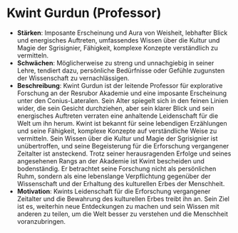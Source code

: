 # Kwint Gurdun (Professor)
* **Stärken**: Imposante Erscheinung und Aura von Weisheit, lebhafter Blick und energisches Auftreten, umfassendes Wissen über die Kultur und Magie der Sgrisignier, Fähigkeit, komplexe Konzepte verständlich zu vermitteln.
* **Schwächen**: Möglicherweise zu streng und unnachgiebig in seiner Lehre, tendiert dazu, persönliche Bedürfnisse oder Gefühle zugunsten der Wissenschaft zu vernachlässigen.
* **Beschreibung**: Kwint Gurdun ist der leitende Professor für explorative Forschung an der Resrubor Akademie und eine imposante Erscheinung unter den Conius-Lateralen. Sein Alter spiegelt sich in den feinen Linien wider, die sein Gesicht durchziehen, aber sein klarer Blick und sein energisches Auftreten verraten eine anhaltende Leidenschaft für die Welt um ihn herum. Kwint ist bekannt für seine lebendigen Erzählungen und seine Fähigkeit, komplexe Konzepte auf verständliche Weise zu vermitteln. Sein Wissen über die Kultur und Magie der Sgrisignier ist unübertroffen, und seine Begeisterung für die Erforschung vergangener Zeitalter ist ansteckend. Trotz seiner herausragenden Erfolge und seines angesehenen Rangs an der Akademie ist Kwint bescheiden und bodenständig. Er betrachtet seine Forschung nicht als persönlichen Ruhm, sondern als eine lebenslange Verpflichtung gegenüber der Wissenschaft und der Erhaltung des kulturellen Erbes der Menschheit.
* **Motivation**: Kwints Leidenschaft für die Erforschung vergangener Zeitalter und die Bewahrung des kulturellen Erbes treibt ihn an. Sein Ziel ist es, weiterhin neue Entdeckungen zu machen und sein Wissen mit anderen zu teilen, um die Welt besser zu verstehen und die Menschheit voranzubringen.
